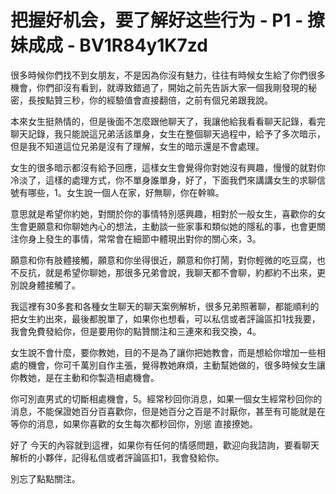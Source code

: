 # 把握好机会，要了解好这些行为 - P1 - 撩妹成成 - BV1R84y1K7zd

很多時候你們找不到女朋友，不是因為你沒有魅力，往往有時候女生給了你們很多機會，你們卻沒有看到，就導致錯過了，開始之前先告訴大家一個我剛發現的秘密，長按點贊三秒，你的經驗值會直接翻倍，之前有個兄弟跟我說。

本來女生挺熱情的，但是後面不怎麼跟他聊天了，我讓他給我看看聊天記錄，看完聊天記錄，我只能說這兄弟活該單身，女生在整個聊天過程中，給予了多次暗示，但是我不知道這位兄弟是沒有了理解，女生的暗示還是不會處理。

女生的很多暗示都沒有給予回應，這樣女生會覺得你對她沒有興趣，慢慢的就對你冷淡了，這樣的處理方式，你不單身誰單身，好了，下面我們來講講女生的求聊信號有哪些，1。女生說一個人在家，好無聊，你在幹嘛。

意思就是希望你約她，對關於你的事情特別感興趣，相對於一般女生，喜歡你的女生會更願意和你聊她內心的想法，主動談一些家事和類似她的隱私的事，也會更關注你身上發生的事情，常常會在細節中體現出對你的關心來，3。

願意和你有肢體接觸，願意和你坐得很近，願意和你打鬧，對你輕微的吃豆腐，也不反抗，就是希望你聊她，那很多兄弟會說，我聊天都不會聊，約都約不出來，更別說身體接觸了。

我這裡有30多套和各種女生聊天的聊天案例解析，很多兄弟照著聊，都能順利的把女生約出來，最後都脫單了，如果你也想看，可以私信或者評論區扣1找我要，我會免費發給你，但是要用你的點贊關注和三連來和我交換，4。

女生說不會什麼，要你教她，目的不是為了讓你把她教會，而是想給你增加一些相處的機會，你可千萬別自作主張，覺得教她麻煩，主動幫她做的，很多時候女生讓你教她，是在主動和你製造相處機會。

你可別直男式的切斷相處機會，5。經常秒回你消息，如果一個女生經常秒回你的消息，不能保證她百分百喜歡你，但是她百分之百是不討厭你，甚至有可能就是在等你的消息，如果你喜歡的女生每次都秒回你，別慫 直接撩她。

好了 今天的內容就到這裡，如果你有任何的情感問題，歡迎向我諮詢，要看聊天解析的小夥伴，記得私信或者評論區扣1，我會發給你。

別忘了點點關注。